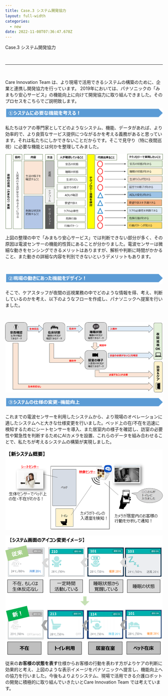 ```yaml
---
title: Case.3 システム開発協力
layout: full-width
categories:
  - new
date: 2022-11-08T07:36:47.678Z
---
```

<span class="text-lg text-left font-bold ">Case.3 システム開発協力</span>

<br>

<hr class="border-dashed border-black "></hr>

<br>

<span class="text-xm text-black">Care Innovation Team は、より現場で活用できるシステムの構築のために、企業と連携し開発協力を行っています。 2019年においては、パナソニックの「みまもり安心サービス」の機能向上に向けて開発協力に取り組んできました。そのプロセスをこちらでご説明致します。</span>

![](/images/1574315118.png)

<span class="text-xm text-black">私たちはケアの専門家としてどのようなシステム、機能、データがあれば、より効率的で、より良質なサービス提供につながるかを考える義務があると思っています。それは私たちにしかできないことだからです。そこで見守り（特に夜間巡視）に必要な機能とは何かを整理してみました。</span>

![](/images/1574315183.png)

<span class="text-xm text-black">上図の整理の中で「みまもり安心サービス」では判断できない部分が多く、その原因は電波センサーの機能的性質にあることが分かりました。電波センサーは微細な動きをセンシングできるメリットはありますが、解析や判断に時間がかかること、また動きの詳細な内容を判別できないというデメリットもあります。</span>

<br>

![](/images/1574315278.png)

<span class="text-xm text-black">そこで、ケアスタッフが夜間の巡視業務の中でどのような情報を得、考え、判断しているのかを考え、以下のようなフローを作成し、パナソニックへ提案を行いました。</span>

<br>

![](/images/1573111303.png)

![](/images/1574315350.png)

<span class="text-xm text-black">これまでの電波センサーを利用したシステムから、<span class="text-xm text-red-600 font-bold">より現場のオペレーションに適したシステムへと大きな仕様変更を行いました。</span></span><span  class="text-xm">ベッド上の在/不在を迅速に検知するためにシートセンサーを導入、また居室内の様子を確認し、訪室の必要性や緊急性を判断するためにAIカメラを設置、これらのデータを組み合わせることで、私たちが考えるシステムの構築が実現しました。</span> 

![](/images/image-5-.png)

![](/images/1574314080.png)

<span class="text-xm text-balck">従来の<strong>お客様の状態を表す</strong>仕様から<span class="text-xm text-red-600 font-bold">お客様の行動</span><span>を表わす方がよりケアの判断に効果的と考え、上図のような表示イメージをパナソニックへ提言し、機能向上への協力を行いました。今後もよりよりシステム、現場で活用できる介護ロボットの開発に積極的に取り組んでいきたいとCare Innovation Team では考えています。</span>

<link href="https://cdn.jsdelivr.net/npm/tailwindcss/dist/tailwind.min.css" rel="stylesheet"> <style>
